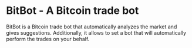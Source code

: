 # BitBot - A Bitcoin trade bot

BitBot is a Bitcoin trade bot that automatically analyzes the market
and gives suggestions. Additionally, it allows to set a bot that will
automatically perform the trades on your behalf.